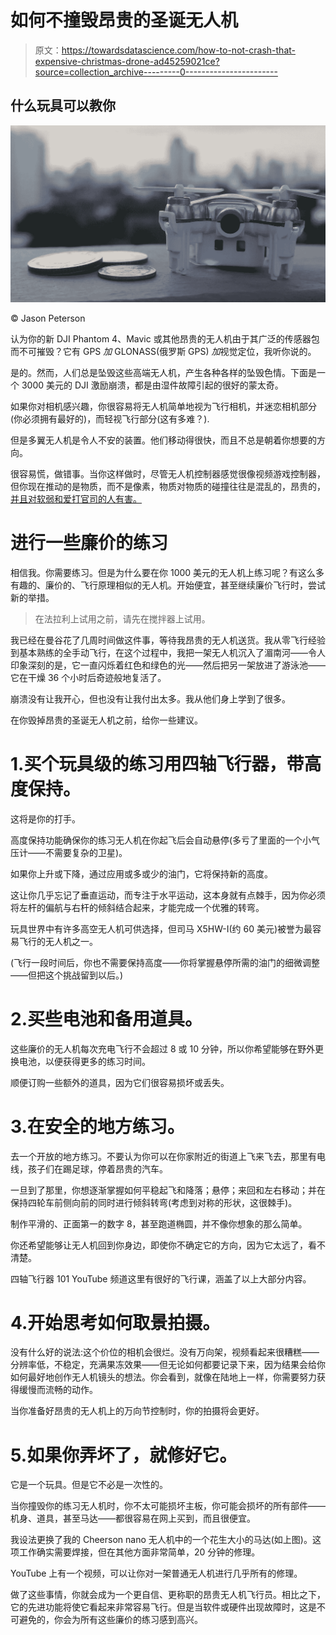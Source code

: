 # 如何不撞毁昂贵的圣诞无人机

> 原文：<https://towardsdatascience.com/how-to-not-crash-that-expensive-christmas-drone-ad45259021ce?source=collection_archive---------0----------------------->

## 什么玩具可以教你

![](img/30d396d674de0ccc774c9a66597869ee.png)

© Jason Peterson

认为你的新 DJI Phantom 4、Mavic 或其他昂贵的无人机由于其广泛的传感器包而不可摧毁？它有 GPS *加* GLONASS(俄罗斯 GPS) *加*视觉定位，我听你说的。

是的。然而，人们总是坠毁这些高端无人机，产生各种各样的坠毁色情。下面是一个 3000 美元的 DJI 激励崩溃，都是由湿件故障引起的很好的蒙太奇。

如果你对相机感兴趣，你很容易将无人机简单地视为飞行相机，并迷恋相机部分(你必须拥有最好的)，而轻视飞行部分(这有多难？).

但是多翼无人机是令人不安的装置。他们移动得很快，而且不总是朝着你想要的方向。

很容易慌，做错事。当你这样做时，尽管无人机控制器感觉很像视频游戏控制器，但你现在推动的是物质，而不是像素，物质对物质的碰撞往往是混乱的，昂贵的，[并且对软弱和爱打官司的人有害。](http://www.digitaltrends.com/cool-tech/quadcopter-wedding-crash/)

# 进行一些廉价的练习

相信我。你需要练习。但是为什么要在你 1000 美元的无人机上练习呢？有这么多有趣的、廉价的、飞行原理相似的无人机。开始便宜，甚至继续廉价飞行时，尝试新的举措。

> 在法拉利上试用之前，请先在搅拌器上试用。

我已经在曼谷花了几周时间做这件事，等待我昂贵的无人机送货。我从零飞行经验到基本熟练的全手动飞行，在这个过程中，我把一架无人机沉入了湄南河——令人印象深刻的是，它一直闪烁着红色和绿色的光——然后把另一架放进了游泳池——它在干燥 36 个小时后奇迹般地复活了。

崩溃没有让我开心，但也没有让我付出太多。我从他们身上学到了很多。

在你毁掉昂贵的圣诞无人机之前，给你一些建议。

# 1.买个玩具级的练习用四轴飞行器，带高度保持。

这将是你的打手。

高度保持功能确保你的练习无人机在你起飞后会自动悬停(多亏了里面的一个小气压计——不需要复杂的卫星)。

如果你上升或下降，通过应用或多或少的油门，它将保持新的高度。

这让你几乎忘记了垂直运动，而专注于水平运动，这本身就有点棘手，因为你必须将左杆的偏航与右杆的倾斜结合起来，才能完成一个优雅的转弯。

玩具世界中有许多高空无人机可供选择，但司马 X5HW-I(约 60 美元)被誉为最容易飞行的无人机之一。

(飞行一段时间后，你也不需要保持高度——你将掌握悬停所需的油门的细微调整——但把这个挑战留到以后。)

# 2.买些电池和备用道具。

这些廉价的无人机每次充电飞行不会超过 8 或 10 分钟，所以你希望能够在野外更换电池，以便获得更多的练习时间。

顺便订购一些额外的道具，因为它们很容易损坏或丢失。

# 3.在安全的地方练习。

去一个开放的地方练习。不要认为你可以在你家附近的街道上飞来飞去，那里有电线，孩子们在踢足球，停着昂贵的汽车。

一旦到了那里，你想逐渐掌握如何平稳起飞和降落；悬停；来回和左右移动；并在保持四轮车前侧向前的同时进行倾斜转弯(考虑到对称的形状，这很棘手)。

制作平滑的、正面第一的数字 8，甚至跑道椭圆，并不像你想象的那么简单。

你还希望能够让无人机回到你身边，即使你不确定它的方向，因为它太远了，看不清楚。

四轴飞行器 101 YouTube 频道这里有很好的飞行课，涵盖了以上大部分内容。

# 4.开始思考如何取景拍摄。

没有什么好的说法:这个价位的相机会很烂。没有万向架，视频看起来很糟糕——分辨率低，不稳定，充满果冻效果——但无论如何都要记录下来，因为结果会给你如何最好地创作无人机镜头的想法。你会看到，就像在陆地上一样，你需要努力获得缓慢而流畅的动作。

当你准备好昂贵的无人机上的万向节控制时，你的拍摄将会更好。

# 5.如果你弄坏了，就修好它。

它是一个玩具。但是它不必是一次性的。

当你撞毁你的练习无人机时，你不太可能损坏主板，你可能会损坏的所有部件——机身、道具，甚至马达——都很容易在网上买到，而且很便宜。

我设法更换了我的 Cheerson nano 无人机中的一个花生大小的马达(如上图)。这项工作确实需要焊接，但在其他方面非常简单，20 分钟的修理。

YouTube 上有一个视频，可以让你对一架普通无人机进行几乎所有的修理。

做了这些事情，你就会成为一个更自信、更称职的昂贵无人机飞行员。相比之下，它的先进功能将使它看起来非常容易飞行。但是当软件或硬件出现故障时，这是不可避免的，你会为所有这些廉价的练习感到高兴。